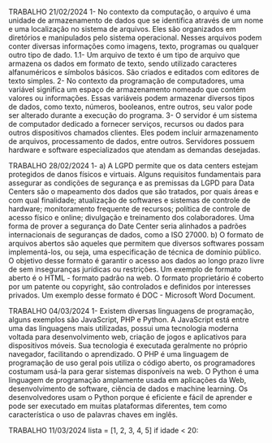 TRABALHO 21/02/2024
1- No contexto da computação, o arquivo é uma unidade de armazenamento de dados
que se identifica através de um nome e uma localização no sistema de arquivos. Eles
são organizados em diretórios e manipulados pelo sistema operacional. Nesses
arquivos podem conter diversas informações como imagens, texto, programas ou
qualquer outro tipo de dado.
1.1- Um arquivo de texto é um tipo de arquivo que armazena os dados em formato de
texto, sendo utilizado caracteres alfanuméricos e símbolos básicos. São criados e
editados com editores de texto simples.
2- No contexto da programação de computadores, uma variável significa um espaço de
armazenamento nomeado que contém valores ou informações. Essas variáveis podem
armazenar diversos tipos de dados, como texto, números, booleanos, entre outros,
seu valor pode ser alterado durante a execução do programa.
3- O servidor é um sistema de computador dedicado a fornecer serviços, recursos ou
dados para outros dispositivos chamados clientes. Eles podem incluir armazenamento
de arquivos, processamento de dados, entre outros. Servidores possuem hardware e
software especializados que atendam as demandas desejadas. 

 TRABALHO 28/02/2024
1- a) A LGPD permite que os data centers estejam protegidos de danos físicos e virtuais. Alguns requisitos fundamentais para assegurar as condições de segurança e as premissas da LGPD para Data Centers são o mapeamento dos dados que são tratados, por quais áreas e com qual finalidade; atualização de softwares e sistemas de controle de hardware; monitoramento frequente de recursos; política de controle de acesso físico e online; divulgação e treinamento dos colaboradores. Uma forma de prover a segurança do Date Center seria alinhados a padrões internacionais de seguranças de dados, como a ISO 27000. 
b) O formato de arquivos abertos são aqueles que permitem que diversos softwares possam implementá-los, ou seja, uma especificação de técnica de domínio público. O objetivo desse formato é garantir o acesso aos dados ao longo prazo livre de sem inseguranças jurídicas ou restrições. Um exemplo de formato aberto é o HTML - formato padrão na web. O formato proprietário é coberto por um patente ou copyright, são controlados e definidos por interesses privados. Um exemplo desse formato é DOC - Microsoft Word Document. 

TRABALHO 04/03/2024
 1- Existem diversas linguagens de programação, alguns exemplos são JavaScript, PHP e Python. A JavaScript está entre uma das linguagens mais utilizadas, possui uma tecnologia moderna voltada para desenvolvimento web, criação de jogos e aplicativos para dispositivos móveis. Sua tecnologia é executada geralmente no próprio navegador, facilitando o aprendizado. O PHP é uma linguagem de programação de uso geral pois utiliza o código aberto, os programadores costumam usá-la para gerar sistemas disponíveis na web. O Python é uma linguagem de programação amplamente usada em aplicações da Web, desenvolvimento de software, ciência de dados e machine learning. Os desenvolvedores usam o Python porque é eficiente e fácil de aprender e pode ser executado em muitas plataformas diferentes, tem como característica o uso de palavras chaves em inglês. 

TRABALHO 11/03/2024
lista = [1, 2, 3, 4, 5]
if idade < 20:

 
